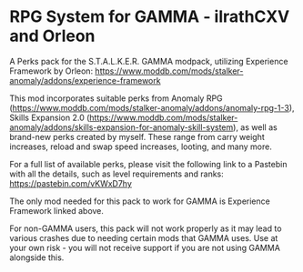 # RPG System for GAMMA - ilrathCXV and Orleon
A Perks pack for the S.T.A.L.K.E.R. GAMMA modpack, utilizing Experience Framework by Orleon: https://www.moddb.com/mods/stalker-anomaly/addons/experience-framework

This mod incorporates suitable perks from Anomaly RPG (https://www.moddb.com/mods/stalker-anomaly/addons/anomaly-rpg-1-3), Skills Expansion 2.0 (https://www.moddb.com/mods/stalker-anomaly/addons/skills-expansion-for-anomaly-skill-system), as well as brand-new perks created by myself. These range from carry weight increases, reload and swap speed increases, looting, and many more.


For a full list of available perks, please visit the following link to a Pastebin with all the details, such as level requirements and ranks: https://pastebin.com/vKWxD7hy


The only mod needed for this pack to work for GAMMA is Experience Framework linked above.

For non-GAMMA users, this pack will not work properly as it may lead to various crashes due to needing certain mods that GAMMA uses. Use at your own risk - you will not receive support if you are not using GAMMA alongside this.
